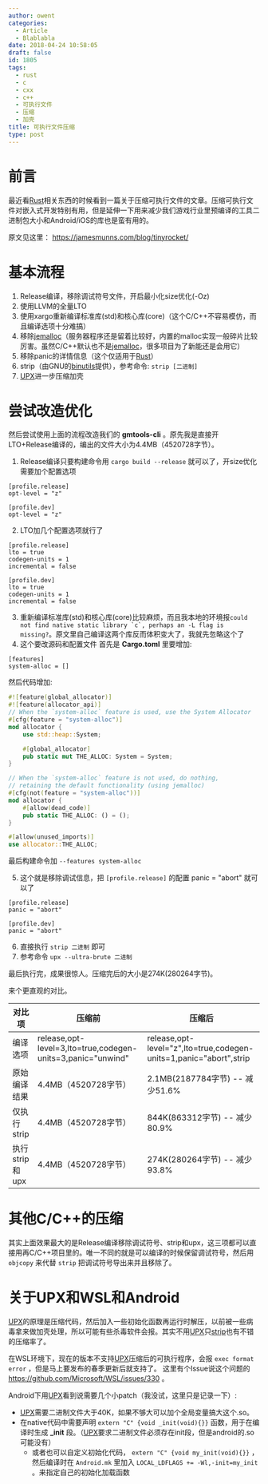 ```yaml
---
author: owent
categories:
  - Article
  - Blablabla
date: 2018-04-24 10:58:05
draft: false
id: 1805
tags: 
  - rust
  - c
  - cxx
  - c++
  - 可执行文件
  - 压缩
  - 加壳
title: 可执行文件压缩
type: post
---
```


前言
========================

最近看[Rust][1]相关东西的时候看到一篇关于压缩可执行文件的文章。压缩可执行文件对嵌入式开发特别有用，但是延伸一下用来减少我们游戏行业里预编译的工具二进制包大小和Android/iOS的库也是蛮有用的。

原文见这里： https://jamesmunns.com/blog/tinyrocket/

基本流程
========================

1. Release编译，移除调试符号文件，开启最小化size优化(-Oz)
2. 使用LLVM的全量LTO
3. 使用xargo重新编译标准库(std)和核心库(core)（这个C/C++不容易模仿，而且编译选项十分难搞）
4. 移除[jemalloc][3]（服务器程序还是留着比较好，内置的malloc实现一般碎片比较厉害。虽然C/C++默认也不是[jemalloc][3]，很多项目为了新能还是会用它）
5. 移除panic的详情信息（这个仅适用于[Rust][1]）
6. strip（由GNU的[binutils][2]提供），参考命令: ```strip [二进制]```
7. [UPX][4]进一步压缩加壳

尝试改造优化
========================
然后尝试使用上面的流程改造我们的 **gmtools-cli** 。原先我是直接开LTO+Release编译的，编出的文件大小为4.4MB（4520728字节）。

1. Release编译只要构建命令用 ```cargo build --release``` 就可以了，开size优化需要加个配置选项
```
[profile.release]
opt-level = "z"

[profile.dev]
opt-level = "z"
```

2. LTO加几个配置选项就行了
```
[profile.release]
lto = true
codegen-units = 1
incremental = false

[profile.dev]
lto = true
codegen-units = 1
incremental = false
```

3. 重新编译标准库(std)和核心库(core)比较麻烦，而且我本地的环境报```could not find native static library `c`, perhaps an -L flag is missing?```。原文里自己编译这两个库反而体积变大了，我就先忽略这个了
4. 这个要改源码和配置文件
首先是 **Cargo.toml** 里要增加:
```
[features]
system-alloc = []
```
然后代码增加:
```rust
#![feature(global_allocator)]
#![feature(allocator_api)]
// When the `system-alloc` feature is used, use the System Allocator
#[cfg(feature = "system-alloc")]
mod allocator {
    use std::heap::System;

    #[global_allocator]
    pub static mut THE_ALLOC: System = System;
}

// When the `system-alloc` feature is not used, do nothing,
// retaining the default functionality (using jemalloc)
#[cfg(not(feature = "system-alloc"))]
mod allocator {
    #[allow(dead_code)]
    pub static THE_ALLOC: () = ();
}

#[allow(unused_imports)]
use allocator::THE_ALLOC;
```
最后构建命令加 ```--features system-alloc```

5. 这个就是移除调试信息，把 ```[profile.release]``` 的配置 panic = "abort" 就可以了
```
[profile.release]
panic = "abort"

[profile.dev]
panic = "abort"
```

6. 直接执行 ```strip 二进制``` 即可
7. 参考命令 ```upx --ultra-brute 二进制```

最后执行完，成果很惊人。压缩完后的大小是274K(280264字节)。

来个更直观的对比。

| 对比项         | 压缩前                                                      | 压缩后                                                             |
| -------------- | ----------------------------------------------------------- | ------------------------------------------------------------------ |
| 编译选项       | release,opt-level=3,lto=true,codegen-units=3,panic="unwind" | release,opt-level="z",lto=true,codegen-units=1,panic="abort",strip |
| 原始编译结果   | 4.4MB（4520728字节）                                        | 2.1MB(2187784字节) -- 减少51.6%                                    |  |
| 仅执行strip    | 4.4MB（4520728字节）                                        | 844K(863312字节) -- 减少80.9%                                      |
| 执行strip和upx | 4.4MB（4520728字节）                                        | 274K(280264字节) -- 减少93.8%                                      |

其他C/C++的压缩
========================
其实上面效果最大的是Release编译移除调试符号、strip和upx，这三项都可以直接用再C/C++项目里的。唯一不同的就是可以编译的时候保留调试符号，然后用 ```objcopy``` 来代替 ```strip``` 把调试符号导出来并且移除了。

关于UPX和WSL和Android
========================
[UPX][4]的原理是压缩代码，然后加入一些初始化函数再运行时解压，以前被一些病毒拿来做加壳处理，所以可能有些杀毒软件会报。其实不用[UPX][4]只[strip][2]也有不错的压缩率了。

在WSL环境下，现在的版本不支持[UPX][4]压缩后的可执行程序，会报 ```exec format error``` ，但是马上要发布的春季更新后就支持了。 这里有个Issue说这个问题的 https://github.com/Microsoft/WSL/issues/330 。

Android下用[UPX][4]看到说需要几个小patch（我没试，这里只是记录一下）:

+ [UPX][4]需要二进制文件大于40K，如果不够大可以加个全局变量搞大这个.so。
+ 在native代码中需要声明 ```extern "C" {void _init(void){}}``` 函数，用于在编译时生成 **_init** 段。（[UPX][4]要求二进制文件必须存在init段，但是android的.so可能没有）
  + 或者也可以自定义初始化代码， ```extern "C" {void my_init(void){}}``` ，然后编译时在 ```Android.mk``` 里加入 ```LOCAL_LDFLAGS += -Wl,-init=my_init``` 。来指定自己的初始化加载函数

<div style="display:none;">我的博客即将搬运同步至腾讯云+社区，邀请大家一同入驻：https://cloud.tencent.com/developer/support-plan?invite_code=3n1gmsmrgq2ok</div>

[1]: https://rust-lang.org/
[2]: https://www.gnu.org/software/binutils/
[3]: https://github.com/jemalloc/jemalloc
[4]: https://upx.github.io/
[5]: https://github.com/japaric/xargo
